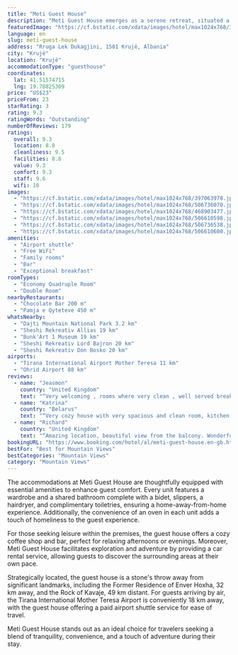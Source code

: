 ```yaml
---
title: "Meti Guest House"
description: "Meti Guest House emerges as a serene retreat, situated a mere 31 km from the bustling Skanderbeg Square, offering guests a unique blend of comfort and natural beauty."
featuredImage: "https://cf.bstatic.com/xdata/images/hotel/max1024x768/397063978.jpg?k=40226ad0aabe20699af2517f6470d650f42b71fe58cd2cce7ac31f387e7b038f&o=&hp=1"
language: en
slug: meti-guest-house
address: "Rruga Lek Dukagjini, 1501 Krujë, Albania"
city: "Krujë"
location: "Krujë"
accommodationType: "guesthouse"
coordinates:
  lat: 41.51574715
  lng: 19.78825309
price: "US$23"
priceFrom: 23
starRating: 3
rating: 9.3
ratingWords: "Outstanding"
numberOfReviews: 179
ratings:
  overall: 9.3
  location: 8.8
  cleanliness: 9.5
  facilities: 8.8
  value: 9.3
  comfort: 9.3
  staff: 9.6
  wifi: 10
images:
  - "https://cf.bstatic.com/xdata/images/hotel/max1024x768/397063978.jpg?k=40226ad0aabe20699af2517f6470d650f42b71fe58cd2cce7ac31f387e7b038f&o=&hp=1"
  - "https://cf.bstatic.com/xdata/images/hotel/max1024x768/506736070.jpg?k=cca3c554c61a9de8459f64bd763288a0a80e09e448bd5361f3cd5211f199b3a2&o=&hp=1"
  - "https://cf.bstatic.com/xdata/images/hotel/max1024x768/468903477.jpg?k=d6c16de147de2c89d5f6fb0cd0a8f3feb4de892e541babaa4255cfe6438a46f7&o=&hp=1"
  - "https://cf.bstatic.com/xdata/images/hotel/max1024x768/506610598.jpg?k=dda43388739fb87ab08fb4b1368059a060c286b3339f8fb7988d27a5f3b50783&o=&hp=1"
  - "https://cf.bstatic.com/xdata/images/hotel/max1024x768/506736538.jpg?k=cd93cacedc92d18614f5cea70b53a85f2d194cdc2d974cb9ef740267b6234fb7&o=&hp=1"
  - "https://cf.bstatic.com/xdata/images/hotel/max1024x768/506610600.jpg?k=11454c0959286e00d5636ff0c8f279a441056f611dd7e04781710b6e01f3aebf&o=&hp=1"
amenities:
  - "Airport shuttle"
  - "Free WiFi"
  - "Family rooms"
  - "Bar"
  - "Exceptional breakfast"
roomTypes:
  - "Economy Quadruple Room"
  - "Double Room"
nearbyRestaurants:
  - "Chocolate Bar 200 m"
  - "Pamja e Qyteteve 450 m"
whatsNearby:
  - "Dajti Mountain National Park 3.2 km"
  - "Sheshi Rekreativ Allias 19 km"
  - "Bunk'Art 1 Museum 19 km"
  - "Sheshi Rekreativ Lord Bajron 20 km"
  - "Sheshi Rekreativ Don Bosko 20 km"
airports:
  - "Tirana International Airport Mother Teresa 11 km"
  - "Ohrid Airport 88 km"
reviews:
  - name: "Jeasmon"
    country: "United Kingdom"
    text: "“Very welcoming , rooms where very clean , well served breakfast”"
  - name: "Katrina"
    country: "Belarus"
    text: "“Very cozy house with very spacious and clean room, kitchen and bathrooms. Cool location,not far from the Kruje castle. Maja is tiny cute kitten 🐈 in the yard, made my stay even better. Good view, terrace. Hostess is very kind and nice woman. Love...”"
  - name: "Richard"
    country: "United Kingdom"
    text: "“Amazing location, beautiful view from the balcony. Wonderful host. Exceptionally clean. Very comfy bed. Great breakfast. I would definitely book again”"
bookingURL: "https://www.booking.com/hotel/al/meti-guest-house.en-gb.html?aid=8035640"
bestFor: "Best for Mountain Views"
bestCategories: "Mountain Views"
category: "Mountain Views"
---
```


The accommodations at Meti Guest House are thoughtfully equipped with essential amenities to enhance guest comfort. Every unit features a wardrobe and a shared bathroom complete with a bidet, slippers, a hairdryer, and complimentary toiletries, ensuring a home-away-from-home experience. Additionally, the convenience of an oven in each unit adds a touch of homeliness to the guest experience.

For those seeking leisure within the premises, the guest house offers a cozy coffee shop and bar, perfect for relaxing afternoons or evenings. Moreover, Meti Guest House facilitates exploration and adventure by providing a car rental service, allowing guests to discover the surrounding areas at their own pace.

Strategically located, the guest house is a stone's throw away from significant landmarks, including the Former Residence of Enver Hoxha, 32 km away, and the Rock of Kavaje, 49 km distant. For guests arriving by air, the Tirana International Mother Teresa Airport is conveniently 18 km away, with the guest house offering a paid airport shuttle service for ease of travel.

Meti Guest House stands out as an ideal choice for travelers seeking a blend of tranquility, convenience, and a touch of adventure during their stay.